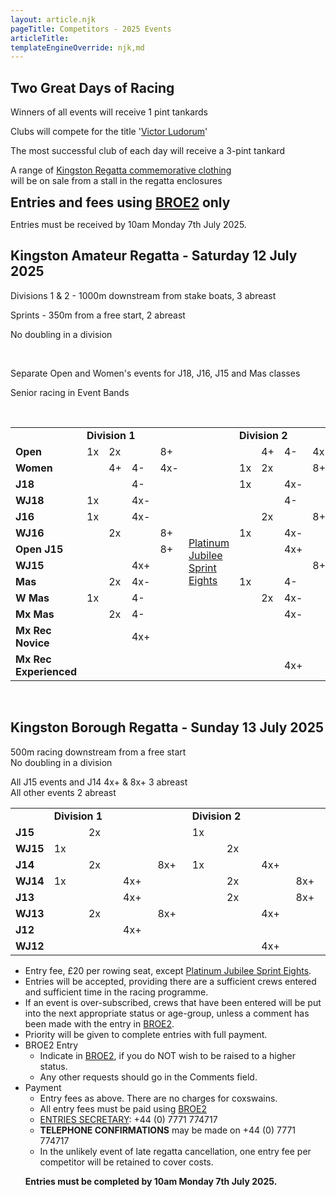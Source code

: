 ```yaml
---
layout: article.njk
pageTitle: Competitors - 2025 Events
articleTitle:
templateEngineOverride: njk,md
---
```


<div id="nav" style="display:none">2</div>
	<div class="centered">
		<h2>Two Great Days of Racing</h2>
    	<div class="stronger">
    		<p class="compact">Winners of all events will receive 1 pint tankards</p>
    		<p class="compact">Clubs will compete for the title '<a href="/victor-ludorum/">Victor Ludorum</a>'</p>
    		<p class="compact">The most successful club of each day will receive a 3-pint tankard</p>
    		<p class="compact">A range of <a href="Images/Kingston_Regatta_Merchandise.pdf">Kingston Regatta commemorative clothing</a> <br>will be on sale from a stall in the regatta enclosures</p>
		</div>
    	<div class="mediumBox">
			<h2  style="display:inline" >Entries and fees using <a href="https://broe2.britishrowing.org/" target="new">BROE2</a> only</h2>
		</div>
    	<p class="stronger">Entries must be received by 10am Monday 7th July 2025.</p>
    	<h2>Kingston Amateur Regatta - Saturday 12 July 2025</h2>
    	<div>
			<p  class="compact">Divisions 1 & 2 - 1000m downstream from stake boats, 3 abreast</p>
    		<p  class="compact">Sprints - 350m from a free start, 2 abreast</p>
    		<p  class="compact">No doubling in a division</p>
    	</div>
		<br/>
		<div class="stronger">
			<p class="compact">Separate Open and Women's events for J18, J16, J15 and Mas classes</p>
			<p class="compact">Senior racing in Event Bands</p>
			<br/>
		</div>    
		<table class="redgrid" width="100%" cellspacing="0" cellpadding="6">
			<tr>
				<td width="11.1%">&nbsp;</td>
				<td width="48%" colspan="4"><b>Division 1</b></td>
				<td width="130" >&nbsp;</td>
				<td width="38%" colspan="4" class=r><b>Division 2</b></td>
			</tr>
			<tr>
	    		<td width="30%"><b>Open</b></td>
				<td width="7%">1x</td>
				<td width="7%">2x</td>
				<td width="7%">&nbsp;</td>
				<td width="7%">8+</td>
				<td width="14%" rowspan="13" >
				<a href="/sprint-eights/">Platinum<br>
				Jubilee<br>
				Sprint<br>
				Eights</a></td>
				<td width="7%">&nbsp;</td>
				<td width="7%">4+</td>
				<td width="7%">4-</td>
				<td width="7%" class=r>4x-</td>
			</tr>
			<tr>
				<td><b>Women</b></td>
				<td>&nbsp;</td>
				<td>4+</td>
				<td>4-</td>
				<td>4x-</td>
				<td>1x</td>
				<td>2x</td>
				<td>&nbsp;</td>
				<td class=r>8+</td>
			</tr>
			<tr>
				<td><b>J18</b></td>
				<td>&nbsp;</td>
				<td>&nbsp;</td>
				<td>4-</td>
				<td>&nbsp;</td>
				<td>1x</td>
				<td>&nbsp;</td>
				<td>4x-</td>
				<td class=r>&nbsp;</td>
			</tr>
			<tr>
				<td><b>WJ18</b></td>
				<td>1x</td>
				<td>&nbsp;</td>
				<td>4x-</td>
				<td>&nbsp;</td>
				<td>&nbsp;</td>
				<td>&nbsp;</td>
				<td>4-</td>
				<td class=r>&nbsp;</td>
			</tr>
			<tr>
				<td><b>J16</b></td>
				<td>1x</td>
				<td>&nbsp;</td>
				<td>4x-</td>
				<td>&nbsp;</td>
				<td>&nbsp;</td>
				<td>2x</td>
				<td>&nbsp;</td>
				<td class=r>8+</td>
			</tr>
			<tr>
				<td><b>WJ16</b></td>
				<td>&nbsp;</td>
				<td>2x</td>
				<td>&nbsp;</td>
				<td>8+</td>
				<td>1x</td>
				<td>&nbsp;</td>
				<td>4x-</td>
				<td class=r>&nbsp;</td>
			</tr>
			<tr>
				<td><b>Open J15</b></td>
				<td>&nbsp;</td>
				<td>&nbsp;</td>
				<td>&nbsp;</td>
				<td>8+</td>
				<td>&nbsp;</td>
				<td>&nbsp;</td>
				<td>4x+</td>
				<td class=r>&nbsp;</td>
			</tr>
			<tr>
				<td><b>WJ15</b></td>
				<td>&nbsp;</td>
				<td>&nbsp;</td>
				<td>4x+</td>
				<td>&nbsp;</td>
				<td>&nbsp;</td>
				<td>&nbsp;</td>
				<td>&nbsp;</td>
				<td class=r>8+</td>
			</tr>
			<tr>
				<td><b>Mas</b></td>
				<td>&nbsp;</td>
				<td>2x</td>
				<td>4x-</td>
				<td>&nbsp;</td>
				<td>1x</td>
				<td>&nbsp;</td>
				<td>4-</td>
				<td class=r>&nbsp;</td>
			</tr>
			<tr>
				<td><b>W Mas</b></td>
				<td>1x</td>
				<td>&nbsp;</td>
				<td>4-</td>
				<td>&nbsp;</td>
				<td>&nbsp;</td>
				<td>2x</td>
				<td>4x-</td>
				<td class=r>&nbsp;</td>
			</tr>
			<tr>
				<td><b>Mx Mas</b></td>
				<td>&nbsp;</td>
				<td>2x</td>
				<td>4-</td>
				<td>&nbsp;</td>
				<td>&nbsp;</td>
				<td>&nbsp;</td>
				<td>4x-</td>
				<td>&nbsp;</td>
			</tr>
			<tr>
				<td><b>Mx Rec Novice</b></td>
				<td>&nbsp;</td>
				<td>&nbsp;</td>
				<td>4x+</td>
				<td>&nbsp;</td>
				<td>&nbsp;</td>
				<td>&nbsp;</td>
				<td>&nbsp;</td>
				<td >&nbsp;</td>
			</tr>
			<tr>
				<td><b>Mx Rec Experienced</b></td>
				<td>&nbsp;</td>
				<td>&nbsp;</td>
				<td>&nbsp;</td>
				<td>&nbsp;</td>
				<td>&nbsp;</td>
				<td>&nbsp;</td>
				<td>4x+</td>
				<td class="r b">&nbsp;</td>
			</tr>
		</table>
		<br/>
		<h2>Kingston Borough Regatta - Sunday 13 July 2025</h2>
		<p>500m racing downstream from a free start<br>No doubling in a division</p>
		<p>All J15 events and J14 4x+ & 8x+ 3 abreast<br>All other events 2 abreast</p>
		<table class="redgrid" width="100%" cellspacing="0" cellpadding="6">
			<tr>
				<td>&nbsp;</td>
				<td colspan="4"><b>Division 1</b></td>
				<td colspan="4" class=r><b>Division 2</b></td>
			</tr>
			<tr>
				<td width="11%"><b>J15</b></td>
				<td width="11%">&nbsp;</td>
				<td width="11%">2x</td>
				<td width="11%">&nbsp;</td>
				<td width="11%">&nbsp;</td>
				<td width="11%">1x</td>
				<td width="11%">&nbsp;</td>
				<td width="11%">&nbsp;</td>
				<td width="11%" class=r>&nbsp;</td>
			</tr>
			<tr>
				<td width="11%"><b>WJ15</b></td>
				<td width="11%">1x</td>
				<td width="11%">&nbsp;</td>
				<td width="11%">&nbsp;</td>
				<td width="11%">&nbsp;</td>
				<td width="11%">&nbsp;</td>
				<td width="11%">2x</td>
				<td width="11%">&nbsp;</td>
				<td width="11%" class=r>&nbsp;</td>
			</tr>
			<tr>
				<td><b>J14</b></td>
				<td>&nbsp;</td>
				<td>2x</td>
				<td>&nbsp;</td>
				<td>8x+</td>
				<td>1x</td>
				<td>&nbsp;</td>
				<td>4x+</td>
				<td class=r>&nbsp;</td>
			</tr>
			<tr>
				<td><b>WJ14</b></td>
				<td>1x</td>
				<td>&nbsp;</td>
				<td>4x+</td>
				<td>&nbsp;</td>
				<td>&nbsp;</td>
				<td>2x</td>
				<td>&nbsp;</td>
				<td class=r>8x+</td>
			</tr>
			<tr>
				<td><b>J13</b></td>
				<td>&nbsp;</td>
				<td>&nbsp;</td>
				<td>4x+</td>
				<td>&nbsp;</td>
				<td>&nbsp;</td>
				<td>2x</td>
				<td>&nbsp;</td>
				<td class=r>8x+</td>
			</tr>
			<tr>
				<td><b>WJ13</b></td>
				<td>&nbsp;</td>
				<td>2x</td>
				<td>&nbsp;</td>
				<td>8x+</td>
				<td>&nbsp;</td>
				<td>&nbsp;</td>
				<td>4x+</td>
				<td class=r>&nbsp;</td>
			</tr>
			<tr>
				<td><b>J12</b></td>
				<td>&nbsp;</td>
				<td>&nbsp;</td>
				<td>4x+</td>
				<td>&nbsp;</td>
				<td>&nbsp;</td>
				<td>&nbsp;</td>
				<td>&nbsp;</td>
				<td class=r>&nbsp;</td>
			</tr>
			<tr>
				<td class=b><b>WJ12</b></td>
				<td class=b>&nbsp;</td>
				<td class=b>&nbsp;</td>
				<td class=b>&nbsp;</td>
				<td class=b>&nbsp;</td>
				<td class=b>&nbsp;</td>
				<td class=b>&nbsp;</td>
				<td class=b>4x+</td>
				<td class="r b">&nbsp;</td>
			</tr>
		</table>
		<ul>
			<li>Entry fee, &pound;20 per rowing seat, except <a href="/sprint-eights/">Platinum Jubilee Sprint Eights</a>.</li>
			<li>Entries will be accepted, providing there are a sufficient crews entered and sufficient time in the racing programme. </li>
			<li>If an event is over-subscribed, crews that have been entered will be put into the next appropriate status or age-group, unless a comment has been made with the entry in <a href="https://broe2.britishrowing.org/" target="new">BROE2</a>.</li>
			<li>Priority will be given to complete entries with full payment.</li>
			<li><span class="smallTitle">BROE2 Entry</span>
				<ul>
				<li>Indicate in <a href="https://broe2.britishrowing.org/" target="new">
				BROE2</a>, if you do NOT wish to be raised to a higher status.</li>
				<li>Any other requests should go in the Comments field. <br></li>
				</ul>
			</li>
			<li><span class="smallTitle">Payment</span>
				<ul>
				<li>Entry fees as above. There are no charges for coxswains.</li> 
				<li>All entry fees must be paid using <a href="https://broe2.britishrowing.org/" target="new">
				BROE2</a></li>
			<li><a href="javascript:popUp('email-form.php?contact=1')">ENTRIES SECRETARY</a>: +44 (0) 7771 774717<br></li>
			<li><strong>TELEPHONE CONFIRMATIONS</strong> may be made on +44 (0) 7771 774717</li>
			<li>In the unlikely event of late regatta cancellation, one entry fee per competitor will be retained to cover costs.</li>
		</ul>
		<p><strong>Entries must be completed by 10am Monday 7th July 2025.</strong></p>        
	</div>    
